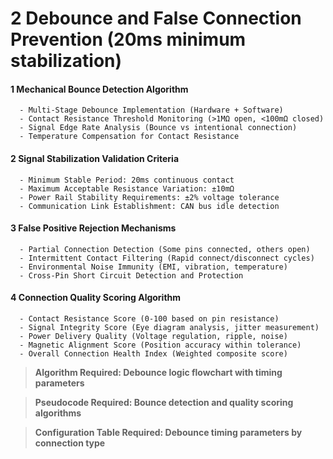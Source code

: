 # 2 Debounce and False Connection Prevention (20ms minimum stabilization)


#### 1 Mechanical Bounce Detection Algorithm

      - Multi-Stage Debounce Implementation (Hardware + Software)
      - Contact Resistance Threshold Monitoring (>1MΩ open, <100mΩ closed)
      - Signal Edge Rate Analysis (Bounce vs intentional connection)
      - Temperature Compensation for Contact Resistance

#### 2 Signal Stabilization Validation Criteria

      - Minimum Stable Period: 20ms continuous contact
      - Maximum Acceptable Resistance Variation: ±10mΩ
      - Power Rail Stability Requirements: ±2% voltage tolerance
      - Communication Link Establishment: CAN bus idle detection

#### 3 False Positive Rejection Mechanisms

      - Partial Connection Detection (Some pins connected, others open)
      - Intermittent Contact Filtering (Rapid connect/disconnect cycles)
      - Environmental Noise Immunity (EMI, vibration, temperature)
      - Cross-Pin Short Circuit Detection and Protection

#### 4 Connection Quality Scoring Algorithm

      - Contact Resistance Score (0-100 based on pin resistance)
      - Signal Integrity Score (Eye diagram analysis, jitter measurement)
      - Power Delivery Quality (Voltage regulation, ripple, noise)
      - Magnetic Alignment Score (Position accuracy within tolerance)
      - Overall Connection Health Index (Weighted composite score)

> **Algorithm Required: Debounce logic flowchart with timing parameters**


> **Pseudocode Required: Bounce detection and quality scoring algorithms**


> **Configuration Table Required: Debounce timing parameters by connection type**

